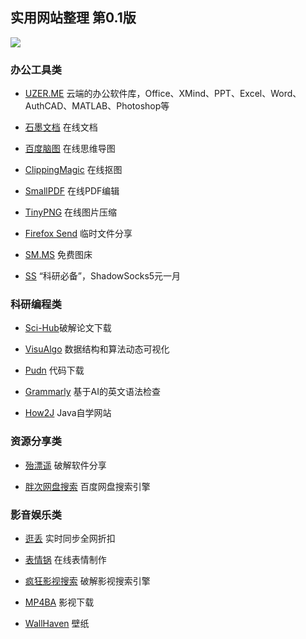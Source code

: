 ## 实用网站整理 第0.1版
![](https://i.loli.net/2019/03/30/5c9edef438aad.png)
### 办公工具类

- [UZER.ME](https://uzer.me/) 云端的办公软件库，Office、XMind、PPT、Excel、Word、AuthCAD、MATLAB、Photoshop等
		 
- [石墨文档](https://shimo.im) 在线文档
		
- [百度脑图](http://naotu.baidu.com/) 在线思维导图
		 
- [ClippingMagic](https://clippingmagic.com/) 在线抠图
 	
- [SmallPDF](https://smallpdf.com/cn) 在线PDF编辑
 		
- [TinyPNG](https://tinypng.com/) 在线图片压缩
  		
- [Firefox Send](https://send.firefox.com/) 临时文件分享

- [SM.MS](https://sm.ms/) 免费图床

- [SS](https://a.aiguobit.com/users/register/f19a5876554b99d13550d1cb9549ede6) “科研必备”，ShadowSocks5元一月

### 科研编程类

- [Sci-Hub](http://sci-hub.tw/ )破解论文下载

- [VisuAlgo](https://visualgo.net/zh) 数据结构和算法动态可视化

- [Pudn](http://www.pudn.com/) 代码下载

- [Grammarly](https://www.grammarly.com/) 基于AI的英文语法检查

- [How2J](http://how2j.cn?p=68554) Java自学网站

### 资源分享类

- [殆漂遥](https://www.laomoit.com/) 破解软件分享

- [胖次网盘搜索](https://www.panc.cc/) 百度网盘搜索引擎

### 影音娱乐类

- [逛丢](https://guangdiu.com/) 实时同步全网折扣

- [表情锅](https://app.xuty.tk/static/app/index.html) 在线表情制作

- [疯狂影视搜索](http://ifkdy.com/) 破解影视搜索引擎

- [MP4BA](http://www.mp4ba.com/) 影视下载

- [WallHaven](https://alpha.wallhaven.cc/) 壁纸

